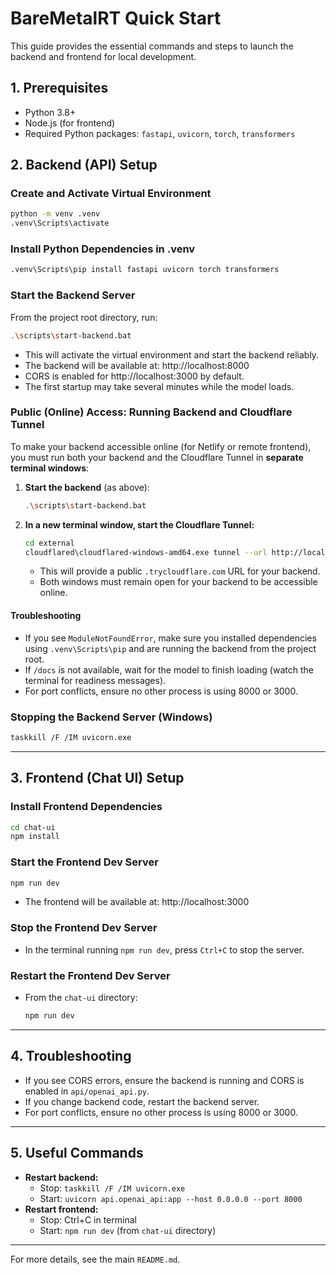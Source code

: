 # BareMetalRT Quick Start

This guide provides the essential commands and steps to launch the backend and frontend for local development.

## 1. Prerequisites
- Python 3.8+
- Node.js (for frontend)
- Required Python packages: `fastapi`, `uvicorn`, `torch`, `transformers`

## 2. Backend (API) Setup

### Create and Activate Virtual Environment
```sh
python -m venv .venv
.venv\Scripts\activate
```

### Install Python Dependencies in .venv
```sh
.venv\Scripts\pip install fastapi uvicorn torch transformers
```

### Start the Backend Server
From the project root directory, run:
```sh
.\scripts\start-backend.bat
```
- This will activate the virtual environment and start the backend reliably.
- The backend will be available at: http://localhost:8000
- CORS is enabled for http://localhost:3000 by default.
- The first startup may take several minutes while the model loads.

### Public (Online) Access: Running Backend and Cloudflare Tunnel
To make your backend accessible online (for Netlify or remote frontend), you must run both your backend and the Cloudflare Tunnel in **separate terminal windows**:

1. **Start the backend** (as above):
   ```sh
   .\scripts\start-backend.bat
   ```
2. **In a new terminal window, start the Cloudflare Tunnel:**
   ```sh
   cd external
   cloudflared\cloudflared-windows-amd64.exe tunnel --url http://localhost:8000
   ```
   - This will provide a public `.trycloudflare.com` URL for your backend.
   - Both windows must remain open for your backend to be accessible online.

#### Troubleshooting
- If you see `ModuleNotFoundError`, make sure you installed dependencies using `.venv\Scripts\pip` and are running the backend from the project root.
- If `/docs` is not available, wait for the model to finish loading (watch the terminal for readiness messages).
- For port conflicts, ensure no other process is using 8000 or 3000.

### Stopping the Backend Server (Windows)
```sh
taskkill /F /IM uvicorn.exe
```

---

## 3. Frontend (Chat UI) Setup

### Install Frontend Dependencies
```sh
cd chat-ui
npm install
```

### Start the Frontend Dev Server
```sh
npm run dev
```

- The frontend will be available at: http://localhost:3000

### Stop the Frontend Dev Server
- In the terminal running `npm run dev`, press `Ctrl+C` to stop the server.

### Restart the Frontend Dev Server
- From the `chat-ui` directory:
  ```sh
  npm run dev
  ```

---

## 4. Troubleshooting
- If you see CORS errors, ensure the backend is running and CORS is enabled in `api/openai_api.py`.
- If you change backend code, restart the backend server.
- For port conflicts, ensure no other process is using 8000 or 3000.

---

## 5. Useful Commands
- **Restart backend:**
  - Stop: `taskkill /F /IM uvicorn.exe`
  - Start: `uvicorn api.openai_api:app --host 0.0.0.0 --port 8000`
- **Restart frontend:**
  - Stop: Ctrl+C in terminal
  - Start: `npm run dev` (from `chat-ui` directory)

---

For more details, see the main `README.md`.
